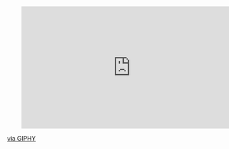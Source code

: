 <div align="center" style="width:100%;height:0;padding-bottom:56%;position:relative;">
  <iframe src="https://giphy.com/embed/jVAt83ieT49H6ja5Ty" width="100%" height="100%" style="position:absolute" frameBorder="0" class="giphy-embed" allowFullScreen></iframe>
</div>
<p align="center"><a href="https://giphy.com/gifs/xbox-microsoft-e3-2019-jVAt83ieT49H6ja5Ty">via GIPHY</a></p>

###
